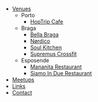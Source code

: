 * [Venues](/venues.md)
  * Porto
    * [HopTrip Cafe](/venues/hoptrip.md)
  * Braga
    * [Bella Braga](/venues/bellabraga.md)
    * [Nørdico](/venues/nordico.md)
    * [Soul Kitchen](/venues/soulkitchen.md)
    * [Supremus Crossfit](/venues/supremus.md)
  * Esposende
    * [Mananita Restaurant](/venues/mananita.md)
    * [Siamo In Due Restaurant](/venues/siamo.md)
* [Meetups](/meetups.md)
* [Links](/links.md)
* [Contact](/contact.md)